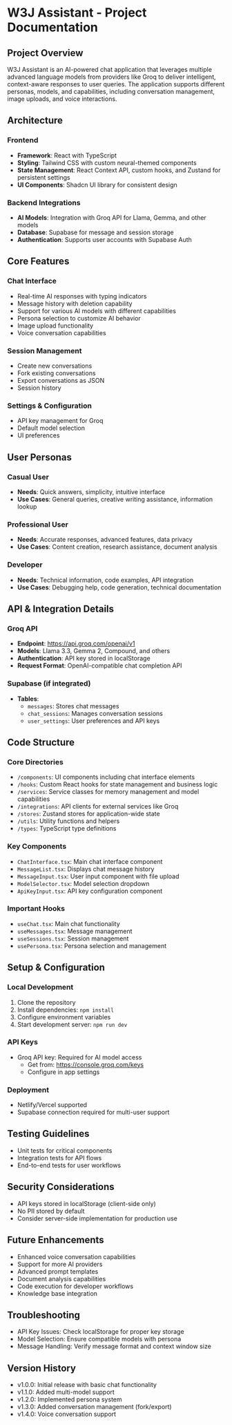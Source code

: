 
# W3J Assistant - Project Documentation

## Project Overview
W3J Assistant is an AI-powered chat application that leverages multiple advanced language models from providers like Groq to deliver intelligent, context-aware responses to user queries. The application supports different personas, models, and capabilities, including conversation management, image uploads, and voice interactions.

## Architecture

### Frontend
- **Framework**: React with TypeScript
- **Styling**: Tailwind CSS with custom neural-themed components
- **State Management**: React Context API, custom hooks, and Zustand for persistent settings
- **UI Components**: Shadcn UI library for consistent design

### Backend Integrations
- **AI Models**: Integration with Groq API for Llama, Gemma, and other models
- **Database**: Supabase for message and session storage
- **Authentication**: Supports user accounts with Supabase Auth

## Core Features

### Chat Interface
- Real-time AI responses with typing indicators
- Message history with deletion capability
- Support for various AI models with different capabilities
- Persona selection to customize AI behavior
- Image upload functionality
- Voice conversation capabilities

### Session Management
- Create new conversations
- Fork existing conversations
- Export conversations as JSON
- Session history

### Settings & Configuration
- API key management for Groq
- Default model selection
- UI preferences

## User Personas

### Casual User
- **Needs**: Quick answers, simplicity, intuitive interface
- **Use Cases**: General queries, creative writing assistance, information lookup

### Professional User
- **Needs**: Accurate responses, advanced features, data privacy
- **Use Cases**: Content creation, research assistance, document analysis

### Developer
- **Needs**: Technical information, code examples, API integration
- **Use Cases**: Debugging help, code generation, technical documentation

## API & Integration Details

### Groq API
- **Endpoint**: https://api.groq.com/openai/v1
- **Models**: Llama 3.3, Gemma 2, Compound, and others
- **Authentication**: API key stored in localStorage
- **Request Format**: OpenAI-compatible chat completion API

### Supabase (if integrated)
- **Tables**: 
  - `messages`: Stores chat messages
  - `chat_sessions`: Manages conversation sessions
  - `user_settings`: User preferences and API keys

## Code Structure

### Core Directories
- `/components`: UI components including chat interface elements
- `/hooks`: Custom React hooks for state management and business logic
- `/services`: Service classes for memory management and model capabilities
- `/integrations`: API clients for external services like Groq
- `/stores`: Zustand stores for application-wide state
- `/utils`: Utility functions and helpers
- `/types`: TypeScript type definitions

### Key Components
- `ChatInterface.tsx`: Main chat interface component
- `MessageList.tsx`: Displays chat message history
- `MessageInput.tsx`: User input component with file upload
- `ModelSelector.tsx`: Model selection dropdown
- `ApiKeyInput.tsx`: API key configuration component

### Important Hooks
- `useChat.tsx`: Main chat functionality
- `useMessages.tsx`: Message management
- `useSessions.tsx`: Session management
- `usePersona.tsx`: Persona selection and management

## Setup & Configuration

### Local Development
1. Clone the repository
2. Install dependencies: `npm install`
3. Configure environment variables
4. Start development server: `npm run dev`

### API Keys
- Groq API key: Required for AI model access
  - Get from: https://console.groq.com/keys
  - Configure in app settings

### Deployment
- Netlify/Vercel supported
- Supabase connection required for multi-user support

## Testing Guidelines
- Unit tests for critical components
- Integration tests for API flows
- End-to-end tests for user workflows

## Security Considerations
- API keys stored in localStorage (client-side only)
- No PII stored by default
- Consider server-side implementation for production use

## Future Enhancements
- Enhanced voice conversation capabilities
- Support for more AI providers
- Advanced prompt templates
- Document analysis capabilities
- Code execution for developer workflows
- Knowledge base integration

## Troubleshooting
- API Key Issues: Check localStorage for proper key storage
- Model Selection: Ensure compatible models with persona
- Message Handling: Verify message format and context window size

## Version History
- v1.0.0: Initial release with basic chat functionality
- v1.1.0: Added multi-model support
- v1.2.0: Implemented persona system
- v1.3.0: Added conversation management (fork/export)
- v1.4.0: Voice conversation support
